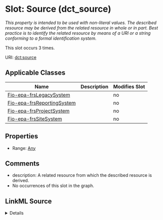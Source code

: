 

# Slot: Source (dct_source)


_This property is intended to be used with non-literal values. The described resource may be derived from the related resource in whole or in part. Best practice is to identify the related resource by means of a URI or a string conforming to a formal identification system._






This slot occurs 3 times.


URI: [dct:source](http://purl.org/dc/terms/source)



<!-- no inheritance hierarchy -->





## Applicable Classes

| Name | Description | Modifies Slot |
| --- | --- | --- |
| [Fio-epa-frsLegacySystem](../classes/Fio-epa-frsLegacySystem.md) |  |  no  |
| [Fio-epa-frsReportingSystem](../classes/Fio-epa-frsReportingSystem.md) |  |  no  |
| [Fio-epa-frsProjectSystem](../classes/Fio-epa-frsProjectSystem.md) |  |  no  |
| [Fio-epa-frsSiteSystem](../classes/Fio-epa-frsSiteSystem.md) |  |  no  |







## Properties

* Range: [Any](../classes/Any.md)





## Comments

* description: A related resource from which the described resource is derived.
* No occurrences of this slot in the graph.



## LinkML Source

<details>

```yaml
name: dct_source
description: This property is intended to be used with non-literal values. The described
  resource may be derived from the related resource in whole or in part. Best practice
  is to identify the related resource by means of a URI or a string conforming to
  a formal identification system.
title: Source
comments:
- 'description: A related resource from which the described resource is derived.'
- No occurrences of this slot in the graph.
from_schema: okns:dc
source: http://purl.org/dc/terms/
slot_uri: dct:source
domain_of:
- fio-epa-frs_LegacySystem
- fio-epa-frs_ProjectSystem
- fio-epa-frs_ReportingSystem
- fio-epa-frs_SiteSystem
subproperty_of: dct_relation
range: Any

```
</details>